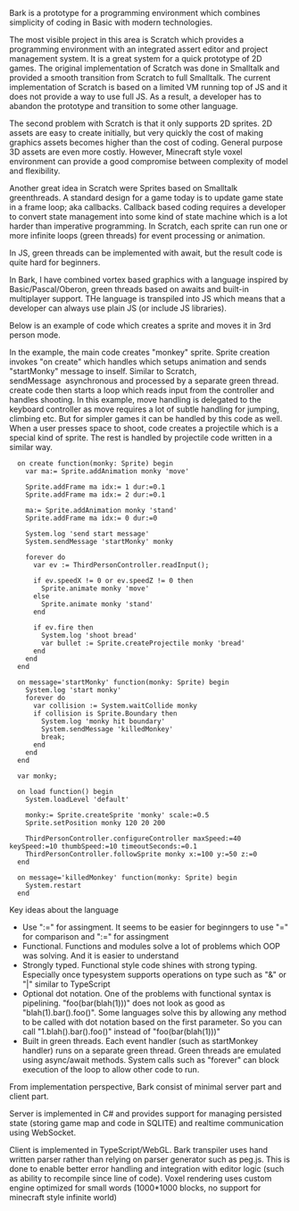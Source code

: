 Bark is a prototype for a programming environment which combines simplicity of coding in Basic with modern technologies.

The most visible project in this area is Scratch which provides a programming environment with an integrated assert editor and project management system. It is a great system for a quick prototype of 2D games. The original implementation of Scratch was done in Smalltalk and provided a smooth transition from Scratch to full Smalltalk. The current implementation of Scratch is based on a limited VM running top of JS and it does not provide a way to use full JS. As a result, a developer has to abandon the prototype and transition to some other language.

The second problem with Scratch is that it only supports 2D sprites. 2D assets are easy to create initially, but very quickly the cost of making graphics assets becomes higher than the cost of coding. General purpose 3D assets are even more costly. However, Minecraft style voxel environment can provide a good compromise between complexity of model and flexibility.

Another great idea in Scratch were Sprites based on Smalltalk greenthreads. A standard design for a game today is to update game state in a frame loop; aka callbacks. Callback based coding requires a developer to convert state management into some kind of state machine which is a lot harder than imperative programming. In Scratch, each sprite can run one or more infinite loops (green threads) for event processing or animation. 

In JS, green threads can be implemented with await, but the result code is quite hard for beginners.

In Bark, I have combined vortex based graphics with a language inspired by Basic/Pascal/Oberon, green threads based on awaits and built-in multiplayer support. THe language is transpiled into JS which means that a developer can always use plain JS (or include JS libraries). 

Below is an example of code which creates a sprite and moves it in 3rd person mode.

In the example, the main code creates "monkey" sprite. Sprite creation invokes "on create" which handles which setups animation and sends "startMonky" message to inself. Similar to Scratch, sendMessage  asynchronous and processed by a separate green thread. create code then starts a loop which reads input from the controller and handles shooting. In this example, move handling is delegated to the keyboard controller as move requires a lot of subtle handling for jumping, climbing etc. But for simpler games it can be handled by this code as well. When a user presses space to shoot, code creates a projectile which is a special kind of sprite. The rest is handled by projectile code written in a similar way. 

```
  on create function(monky: Sprite) begin
    var ma:= Sprite.addAnimation monky 'move'

    Sprite.addFrame ma idx:= 1 dur:=0.1 
    Sprite.addFrame ma idx:= 2 dur:=0.1

    ma:= Sprite.addAnimation monky 'stand'
    Sprite.addFrame ma idx:= 0 dur:=0

    System.log 'send start message'
    System.sendMessage 'startMonky' monky

    forever do
      var ev := ThirdPersonController.readInput();

      if ev.speedX != 0 or ev.speedZ != 0 then
        Sprite.animate monky 'move'
      else
        Sprite.animate monky 'stand'
      end

      if ev.fire then
        System.log 'shoot bread'
        var bullet := Sprite.createProjectile monky 'bread'
      end
    end
  end

  on message='startMonky' function(monky: Sprite) begin
    System.log 'start monky'
    forever do
      var collision := System.waitCollide monky
      if collision is Sprite.Boundary then
        System.log 'monky hit boundary'
        System.sendMessage 'killedMonkey'
        break;
      end
    end
  end

  var monky;

  on load function() begin
    System.loadLevel 'default'

    monky:= Sprite.createSprite 'monky' scale:=0.5
    Sprite.setPosition monky 120 20 200

    ThirdPersonController.configureController maxSpeed:=40 keySpeed:=10 thumbSpeed:=10 timeoutSeconds:=0.1
    ThirdPersonController.followSprite monky x:=100 y:=50 z:=0
  end

  on message='killedMonkey' function(monky: Sprite) begin
    System.restart
  end
```

Key ideas about the language

- Use ":=" for assingment. It seems to be easier for beginngers to use "=" for comparison and ":=" for assingment
- Functional. Functions and modules solve a lot of problems which OOP was solving. And it is easier to understand
- Strongly typed. Functional style code shines with strong typing. Especially once typesystem supports operations on type such as "&" or "|" similar to TypeScript
- Optional dot notation. One of the problems with functional syntax is pipelining. "foo(bar(blah(1)))" does not look as good as "blah(1).bar().foo()". Some languages solve this by allowing any method to be called with dot notation based on the first parameter. So you can call "1.blah().bar().foo()" instead of "foo(bar(blah(1)))"
- Built in green threads. Each event handler (such as startMonkey handler) runs on a separate green thread. Green threads are emulated using async/await methods. System calls such as "forever" can block execution of the loop to allow other code to run.

From implementation perspective, Bark consist of minimal server part and client part. 

Server is implemented in C# and provides support for managing persisted state (storing game map and code in SQLITE) and realtime communication using WebSocket. 

Client is implemented in TypeScript/WebGL. Bark transpiler uses hand written parser rather than relying on parser generator such as peg.js. This is done to enable better error handling and integration with editor logic (such as ability to recompile since line of code). Voxel rendering uses custom engine optimized for small words (1000*1000 blocks, no support for minecraft style infinite world)

